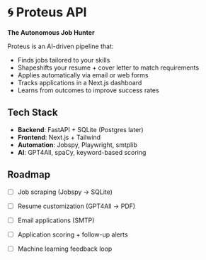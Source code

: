 # 🌀 Proteus API
**The Autonomous Job Hunter**

Proteus is an AI-driven pipeline that:
- Finds jobs tailored to your skills
- Shapeshifts your resume + cover letter to match requirements
- Applies automatically via email or web forms
- Tracks applications in a Next.js dashboard
- Learns from outcomes to improve success rates

## Tech Stack
- **Backend**: FastAPI + SQLite (Postgres later)
- **Frontend**: Next.js + Tailwind
- **Automation**: Jobspy, Playwright, smtplib
- **AI**: GPT4All, spaCy, keyword-based scoring

## Roadmap
- [ ] Job scraping (Jobspy → SQLite)
- [ ] Resume customization (GPT4All → PDF)
- [ ] Email applications (SMTP)
- [ ] Application scoring + follow-up alerts
- [ ] Machine learning feedback loop

